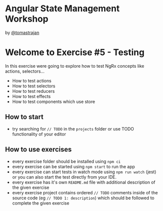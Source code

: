 # Angular State Management Workshop

by [@tomastrajan](https://twitter.com/tomastrajan)

# Welcome to Exercise #5 - Testing

In this exercise were going to explore how to test NgRx concepts like actions, selectors...

- How to test actions
- How to test selectors
- How to test reducers
- How to test effects
- How to test components which use store


## How to start

- try searching for `// TODO` in the `projects` folder or use TODO functionality of your editor 

## How to use exercises

- every exercise folder should be installed using `npm ci`
- every exercise can be started using `npm start` to run the app
- every exercise can start tests in watch mode using `npm run watch` (jest) or you can also start the test directly from your IDE.
- every exercise has it's own `README.md` file with additional description of the given exercise
- every exercise project contains ordered `// TODO` comments inside of the source code (eg `// TODO 1: description`) which should be followed to complete the given exercise
